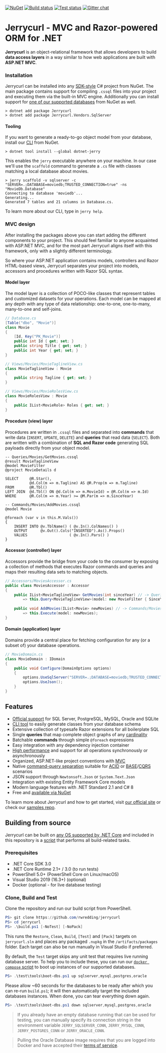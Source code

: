 [![NuGet](https://img.shields.io/nuget/v/Jerrycurl)](https://nuget.org/packages/Jerrycurl)
[![Build status](https://ci.appveyor.com/api/projects/status/onendmfb6ywd33je/branch/master?svg=true)](https://ci.appveyor.com/project/rwredding/jerrycurl/branch/master)
[![Test status](https://img.shields.io/appveyor/tests/rwredding/jerrycurl/master)](https://ci.appveyor.com/project/rwredding/jerrycurl/branch/master/tests)
[![Gitter chat](https://badges.gitter.im/gitterHQ/gitter.png)](https://gitter.im/jerrycurl-mvc/community)
# Jerrycurl - MVC and Razor-powered ORM for .NET

**Jerrycurl** is an object-relational framework that allows developers to build **data access layers** in a way similar to how web applications are built with **ASP.NET MVC**.

### Installation
Jerrycurl can be installed into any [SDK-style](https://docs.microsoft.com/en-us/nuget/resources/check-project-format) C# project from NuGet. The main package contains support for compiling `.cssql` files into your project and executing them via the built-in MVC engine. Additionally you can install support for [one of our supported databases](https://nuget.org/packages?q=Jerrycurl.Vendors) from NuGet as well.

```shell
> dotnet add package Jerrycurl
> dotnet add package Jerrycurl.Vendors.SqlServer
```

#### Tooling
If you want to generate a ready-to-go object model from your database, install our [CLI](https://www.nuget.org/packages/dotnet-jerry/) from NuGet.
```shell
> dotnet tool install --global dotnet-jerry
```
This enables the `jerry` executable anywhere on your machine. In our case we'll use the `scaffold` command to generate a `.cs` file with classes matching a local database about movies.
```shell
> jerry scaffold -v sqlserver -c "SERVER=.;DATABASE=moviedb;TRUSTED_CONNECTION=true" -ns "MovieDb.Database"
Connecting to database 'moviedb'...
Generating...
Generated 7 tables and 21 columns in Database.cs.
```
To learn more about our CLI, type in `jerry help`.

### MVC design
After installing the packages above you can start adding the different components to your project. This should feel familiar to anyone acquainted with ASP.NET MVC, and for the most part Jerrycurl aligns itself with this framework, only with a slightly different terminology. 

So where your ASP.NET application contains models, controllers and Razor HTML-based views, Jerrycurl separates your project into models, accessors and procedures written with Razor SQL syntax.

#### Model layer
The model layer is a collection of POCO-like classes that represent tables and customized datasets for your operations. Each model can be mapped at any depth with any type of data relationship: one-to-one, one-to-many, many-to-one and self-joins.
```csharp
// Database.cs
[Table("dbo", "Movie")]
class Movie
{
    [Id, Key("PK_Movie")]
    public int Id { get; set; }
    public string Title { get; set; }
    public int Year { get; set; }
}
```
```csharp
// Views/Movies/MovieTaglineView.cs
class MovieTaglineView : Movie
{
    public string Tagline { get; set; }
}
```
```csharp
// Views/Movies/MovieRolesView.cs
class MovieRolesView : Movie
{
    public IList<MovieRole> Roles { get; set; }
}
```

#### Procedure (view) layer
Procedures are written in `.cssql` files and separated into **commands** that write data (`INSERT`, `UPDATE`, `DELETE`) and **queries** that read data (`SELECT`). Both are written with a combination of **SQL and Razor code** generating SQL payloads directly from your object model.
```
-- Queries/Movies/GetMovies.cssql
@result MovieTaglineView
@model MovieFilter
@project MovieDetails d

SELECT     @R.Star(),
           @d.Col(m => m.Tagline) AS @R.Prop(m => m.Tagline)
FROM       @R.Tbl()
LEFT JOIN  @d.Tbl() ON @d.Col(m => m.MovieId) = @R.Col(m => m.Id)
WHERE      @R.Col(m => m.Year) >= @M.Par(m => m.SinceYear)
```
```
-- Commands/Movies/AddMovies.cssql
@model Movie

@foreach (var v in this.M.Vals())
{
    INSERT INTO @v.TblName() ( @v.In().ColNames() )
    OUTPUT      @v.Out().Cols("INSERTED").As().Props()
    VALUES                   ( @v.In().Pars() )
}
```

#### Accessor (controller) layer
Accessors provide the bridge from your code to the consumer by exposing a collection of methods that executes Razor commands and queries and maps their resulting data sets to matching objects.
```csharp
// Accessors/MoviesAccessor.cs
public class MoviesAccessor : Accessor
{
    public IList<MovieTaglineView> GetMovies(int sinceYear) // -> Queries/Movies/GetMovies.cssql
        => this.Query<MovieTaglineView>(model: new MovieFilter { SinceYear = sinceYear });
    
    public void AddMovies(IList<Movie> newMovies) // -> Commands/Movies/AddMovies.cssql
        => this.Execute(model: newMovies);
}
```

#### Domain (application) layer
Domains provide a central place for fetching configuration for any (or a subset of) your database operations.
```csharp
// MovieDomain.cs
class MovieDomain : IDomain
{
    public void Configure(DomainOptions options)
    {
        options.UseSqlServer("SERVER=.;DATABASE=moviedb;TRUSTED_CONNECTION=true");
        options.UseJson();
    }
}
```

## Features
* [Official support](https://nuget.org/packages/?q=Jerrycurl.Vendors) for SQL Server, PostgreSQL, MySQL, Oracle and SQLite
* [CLI tool](https://nuget.org/packages/dotnet-jerry) to easily generate classes from your database schema
* Extensive collection of typesafe Razor extensions for all boilerplate SQL
* Single **queries** that map complete object graphs of any [cardinality](https://en.wikipedia.org/wiki/Cardinality_(data_modeling))
* Batchable **commands** through simple `@foreach` expressions
* Easy integration with any dependency injection container
* [High performance](https://github.com/rhodosaur/RawDataAccessBencher/blob/master/Results/20191115_jerrycurl.txt) and support for all operations synchronously or asynchronously
* Organized, ASP.NET-like project conventions with [MVC](https://en.wikipedia.org/wiki/Model%E2%80%93view%E2%80%93controller)
* Native [command-query separation](https://en.wikipedia.org/wiki/Command%E2%80%93query_separation) suitable for [ACID](https://en.wikipedia.org/wiki/ACID) or [BASE](https://en.wikipedia.org/wiki/Eventual_consistency)/[CQRS](https://docs.microsoft.com/en-us/azure/architecture/patterns/cqrs) scenarios
* JSON support through `Newtonsoft.Json` or `System.Text.Json`
* Integration with existing Entity Framework Core models
* Modern language features with .NET Standard 2.1 and C# 8
* Free and [available via NuGet](https://www.nuget.org/packages?q=Jerrycurl)

To learn more about Jerrycurl and how to get started, visit [our official site](https://jerrycurl.net) or check our [samples repo](https://github.com/rwredding/jerrycurl-samples).

## Building from source
Jerrycurl can be built on [any OS supported by .NET Core](https://docs.microsoft.com/en-us/dotnet/core/install/dependencies) and included in this repository is a [script](build.ps1) that performs all build-related tasks.

### Prerequisites
* .NET Core SDK 3.0
* .NET Core Runtime 2.1+ / 3.0 (to run tests)
* PowerShell 5.0+ (PowerShell Core on Linux/macOS) 
* Visual Studio 2019 (16.3+) (optional)
* Docker (optional - for live database testing)

### Clone, Build and Test
Clone the repository and run our build script from PowerShell.
```powershell
PS> git clone https://github.com/rwredding/jerrycurl
PS> cd jerrycurl
PS> .\build.ps1 [-NoTest] [-NoPack]
```

This runs the `Restore`, `Clean`, `Build`, `[Test]` and `[Pack]` targets on `jerrycurl.sln` and places any packaged `.nupkg` in the `/artifacts/packages` folder. Each target can also be run manually in Visual Studio if preferred.

By default, the `Test` target skips any unit test that requires live running database server. To help you to include these, you can run our [`docker compose` script](test/tools/boot-dbs.ps1) to boot up instances of our supported databases.

```powershell
PS> .\test\tools\boot-dbs.ps1 up sqlserver,mysql,postgres,oracle
```

Please allow ~60 seconds for the databases to be ready after which you can re-run `build.ps1`; it will then automatically target the included databases instances. When done, you can tear everything down again.

```powershell
PS> .\test\tools\boot-dbs.ps1 down sqlserver,mysql,postgres,oracle
```

> If you already have an empty database running that can be used for testing, you can manually specify its connection string in the environment variable `JERRY_SQLSERVER_CONN`, `JERRY_MYSQL_CONN`, `JERRY_POSTGRES_CONN` or `JERRY_ORACLE_CONN`.

> Pulling the Oracle Database image requires that you are logged into Docker and have accepted their [terms of service](https://hub.docker.com/_/oracle-database-enterprise-edition).
